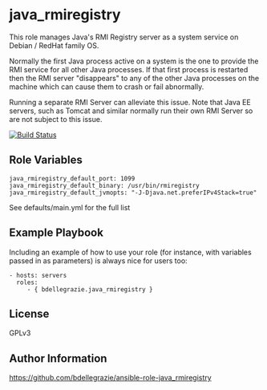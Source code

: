 java_rmiregistry
================

This role manages Java's RMI Registry server as a system service on Debian / RedHat family OS.

Normally the first Java process active on a system is the one to provide the RMI service for all other Java processes. If that first process is restarted then the
RMI server "disappears" to any of the other Java processes on the machine which can cause them to crash or fail abnormally.

Running a separate RMI Server can alleviate this issue. Note that Java EE servers, such as Tomcat and similar normally run their own RMI Server so are not subject to this issue.

[![Build Status](https://travis-ci.org/bdellegrazie/ansible-role-java_rmiregistry.svg?branch=master)](https://travis-ci.org/bdellegrazie/ansible-role-java_rmiregistry)

Role Variables
--------------

    java_rmiregistry_default_port: 1099
    java_rmiregistry_default_binary: /usr/bin/rmiregistry
    java_rmiregistry_default_jvmopts: "-J-Djava.net.preferIPv4Stack=true"

See defaults/main.yml for the full list

Example Playbook
----------------

Including an example of how to use your role (for instance, with variables passed in as parameters) is always nice for users too:

    - hosts: servers
      roles:
         - { bdellegrazie.java_rmiregistry }

License
-------

GPLv3

Author Information
------------------

https://github.com/bdellegrazie/ansible-role-java_rmiregistry
